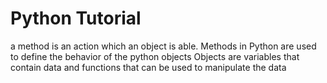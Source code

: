 # Python Tutorial

 a method is an action which an object is able. Methods in Python are used to define the behavior of the python objects
 Objects are variables that contain data and functions that can be used to manipulate the data